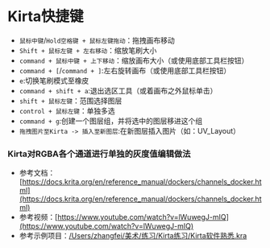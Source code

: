 # Kirta快捷键

* `鼠标中键`/`Hold空格键 + 鼠标左键拖动`：拖拽画布移动
* `Shift + 鼠标左键 + 左右移动`：缩放笔刷大小
* `command + 鼠标中键 + 上下移动`：缩放画布大小（或使用底部工具栏按钮）
* `command + [`/`command + ]`:左右旋转画布（或使用底部工具栏按钮）
* `e`:切换笔刷模式至橡皮
* `command + shift + a`:退出选区工具（或着画布之外鼠标单击）
* `shift + 鼠标左键`：范围选择图层
* `control + 鼠标左键`：单独多选
* `command + g`:创建一个图层组，并将选中的图层移进这个组
* `拖拽图片至Kirta -> 插入至新图层`:在新图层插入图片（如：UV_Layout）

### Kirta对RGBA各个通道进行单独的灰度值编辑做法

* 参考文档：[https://docs.krita.org/en/reference_manual/dockers/channels_docker.html](https://docs.krita.org/en/reference_manual/dockers/channels_docker.html)
* 参考视频：[https://www.youtube.com/watch?v=lWuwegJ-mIQ](https://www.youtube.com/watch?v=lWuwegJ-mIQ)
* 参考示例项目：[/Users/zhangfei/美术/练习/Kirta练习/Kirta软件熟悉.kra](/Users/zhangfei/美术/练习/Kirta练习/Kirta软件熟悉.kra)